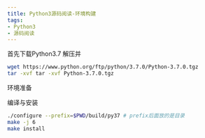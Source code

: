 ```yaml
---
title: Python3源码阅读-环境构建
tags: 
- Python3
- 源码阅读
---
```


首先下载Python3.7 解压并

```bash
wget https://www.python.org/ftp/python/3.7.0/Python-3.7.0.tgz
tar -xvf tar -xvf Python-3.7.0.tgz
```

环境准备


编译与安装

```bash
./configure --prefix=$PWD/build/py37 # prefix后面放的是目录
make -j 6
make install
```

